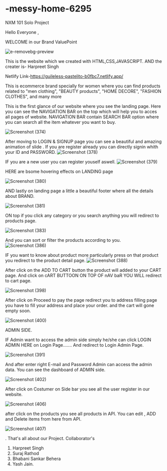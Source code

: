# -messy-home-6295
NXM 101 Solo Project 



Hello Everyone ,

WELCOME in our Brand ValuePoint

![e-removebg-preview](https://img3.junaroad.com/catalogues/2390963/602e881dbde28.jpg)

This is the website which we created with HTML,CSS,JAVASCRIPT.
AND the creater is-
 Harpreet Singh


Netlify Link-https://guileless-pastelito-b0fbc7.netlify.app/

This is ecommerce brand specially for women where you can find products related to 
"men clothing",
"BEAUTY products",
"HOME DECORE",
"FASHION CLOTHES",
and many more


This is the first glance of our website where you see the landing page.
Here you can see the NAVIGATION BAR on the top which will help you to acces all pages of website.
NAVIGATION BAR contain SEARCH BAR option where you can search all the item whatever you want to buy.

![Screenshot (374)](https://user-images.git114987574/221412578-dfda30a8-8412-43ac-8d4f-0fecf11f8328.png)



After moving to LOGIN & SIGNUP page you can see a beautiful and amazing animation of slide .
If you are register already you can directly signin whith your ID and PASSWORD.
![Screenshot (378)](https://user-images.githubusercontent.com/114987574/221412803-1a4dfe22-c0e8-4281-a739-2c5ccaaa79b0.png)

IF you are a new user you can register youself aswell.
![Screenshot (379)](https://user-images.githubusercontent.com/114987574/221412925-4f779ae0-a1c0-4be8-8831-7c8a173bf56a.png)

HERE are bsome hovering effects on LANDING page 

![Screenshot (380)](https://user-images.githubusercontent.com/114987574/221413664-3f9302ee-54d4-4e9c-a0e3-b1b68305afa8.png)

AND lastly on landing page a little a beautiful footer where all the details about BRAND.

![Screenshot (381)](https://user-images.githubusercontent.com/114987574/221413753-c34f8fc2-e83a-451a-8273-fe310c586cd9.png)

ON top if you click any category or you search anything you will redirect to products page.

![Screenshot (383)](https://user-images.githubusercontent.com/114987574/221413955-84ec33d6-b0f7-47a8-85ee-d672e722d3e4.png)
 
And you can sort or filter the products according to you.
![Screenshot (386)](https://user-images.githubusercontent.com/114987574/221414059-690992e5-cbd8-4e7f-a012-730b73b94fd3.png)

IF you want to know about product more particularly press on that product you redirect to the product detail page.
![Screenshot (388)](https://user-images.githubusercontent.com/114987574/221414172-f627b83e-42a8-47ae-ac14-ce2b06a789cc.png)


After click on the ADD TO CART button the product will added to your CART page.
And click on cART BUTTOON ON TOP OF nAV baR YOU WILL redirect to cart page.

![Screenshot (398)](https://user-images.githubusercontent.com/114987574/221475059-b036f94c-1353-48c2-ba87-7fdf631ec850.png)

After click on Proceed to pay the page redirect you to address filling page you have to fill your address and place your order.
and the cart will gone empty soon.

![Screenshot (400)](https://user-images.githubusercontent.com/114987574/221475634-3e3abfd6-c570-4d10-88f2-557bc148d98d.png)


ADMIN SIDE.

IF Admin want to access the admin side simply he/she can click LOGIN ADMIN HERE on Login Page.......
And redirect to Login Admin Page.

![Screenshot (391)](https://user-images.githubusercontent.com/114987574/221415209-f999968f-8623-4d3b-a7e3-0bcd6f956215.png)

And after enter right E-mail and Password Admin can access the admin data.
You can see the dashboard of ADMIN side.

![Screenshot (402)](https://user-images.githubusercontent.com/114987574/221478843-1740b7e1-d673-43b1-8333-54d4dc920006.png)

After click on Costumer on Side bar you see all the user register in our website.

![Screenshot (406)](https://user-images.githubusercontent.com/114987574/221481382-5db755f9-b435-41d3-b7bb-db93f26cafd2.png)

after click on the products you see all products in API.
You can edit , ADD and Delete items from here from API.

![Screenshot (407)](https://user-images.githubusercontent.com/114987574/221481729-a7ff4651-605a-4f13-9d9e-0a9c8fc3a43c.png)

.
That's all about our Project.
Collaborator's
1) Harpreet Singh
2) Suraj Rathod
3) Bhabani Sankar Behera
4) Yash Jain.
